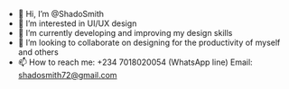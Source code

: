 - 👋 Hi, I’m @ShadoSmith
- 👀 I’m interested in UI/UX design 
- 🌱 I’m currently developing and improving my design skills
- 💞️ I’m looking to collaborate on designing for the productivity of myself and others 
- 📫 How to reach me: +234 7018020054 (WhatsApp line) Email: shadosmith72@gmail.com 

<!---
ShadoSmith/ShadoSmith is a ✨ special ✨ repository because its `README.md` (this file) appears on your GitHub profile.
You can click the Preview link to take a look at your changes.
--->
